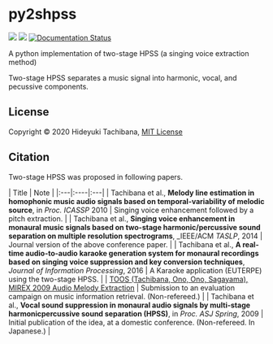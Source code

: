 # py2shpss


[![](https://img.shields.io/pypi/v/py2shpss.svg)](https://pypi.python.org/pypi/py2shpss)
[![](https://img.shields.io/travis/tachi-hi/py2shpss.svg)](https://travis-ci.com/tachi-hi/py2shpss)
[![Documentation Status](https://readthedocs.org/projects/py2shpss/badge/?version=latest)](https://py2shpss.readthedocs.io/en/latest/?badge=latest)


A python implementation of two-stage HPSS (a singing voice extraction method)

Two-stage HPSS separates a music signal into harmonic, vocal, and pecussive components.

## License
Copyright :copyright: 2020 Hideyuki Tachibana, [MIT License](LICENSE)

## Citation

Two-stage HPSS was proposed in following papers.

| Title | Note |
|:---|:----|:---|
| Tachibana et al., __Melody line estimation in homophonic music audio signals based on temporal-variability of melodic source__, in _Proc. ICASSP_ 2010 | Singing voice enhancement followed by a pitch extraction. |
| Tachibana et al., __Singing voice enhancement in monaural music signals based on two-stage harmonic/percussive sound separation on multiple resolution spectrograms__, _IEEE/ACM _TASLP_, 2014 | Journal version of the above conference paper. |
| Tachibana et al., __A real-time audio-to-audio karaoke generation system for monaural recordings based on singing voice suppression and key conversion techniques__, _Journal of Information Processing_, 2016 | A Karaoke application (EUTERPE) using the two-stage HPSS. |
| [TOOS (Tachibana, Ono, Ono, Sagayama), MIREX 2009 Audio Melody Extraction](https://www.music-ir.org/mirex/wiki/2009:Audio_Melody_Extraction_Results) | Submission to an evaluation campaign on music information retrieval. (Non-refereed.) |
| Tachibana et al., __Vocal sound suppression in monaural audio signals by multi-stage harmonicpercussive sound separation (HPSS)__, in _Proc. ASJ Spring_, 2009 | Initial publication of the idea, at a domestic conference. (Non-refereed. In Japanese.) |
